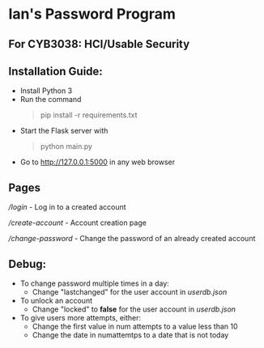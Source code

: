 # Ian's Password Program
## For CYB3038: HCI/Usable Security

## Installation Guide:
* Install Python 3
* Run the command
    > pip install -r requirements.txt
* Start the Flask server with
    > python main.py
* Go to http://127.0.0.1:5000 in any web browser

## Pages
*/login* - Log in to a created account

*/create-account* - Account creation page

*/change-password* - Change the password of an already created account

## Debug:
* To change password multiple times in a day:
    * Change "lastchanged" for the user account in *userdb.json*
* To unlock an account
    * Change "locked" to **false** for the user account in *userdb.json*
* To give users more attempts, either:
    * Change the first value in num attempts to a value less than 10
    * Change the date in numattemtps to a date that is not today
